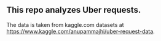 ## This repo analyzes Uber requests. 
The data is taken from kaggle.com datasets at https://www.kaggle.com/anupammajhi/uber-request-data.

